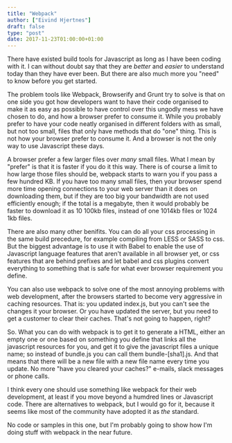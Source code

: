 ```yaml
---
title: "Webpack"
author: ["Eivind Hjertnes"]
draft: false
type: "post"
date: 2017-11-23T01:00:00+01:00
---
```


There have existed build tools for Javascript as long as I have been
coding with it. I can without doubt say that they are _better_ and
_easier_ to understand today than they have ever been. But there are
also much more you "need" to know before you get started.

The problem tools like Webpack, Browserify and Grunt try to solve is
that on one side you got how developers want to have their code
organised to make it as easy as possible to have control over this
ungodly mess we have chosen to do, and how a browser prefer to consume
it. While you probably prefer to have your code neatly organised in
different folders with as small, but not too small, files that only have
methods that do "one" thing. This is not how your browser prefer to
consume it. And a browser is not the only way to use Javascript these
days.

A browser prefer a few larger files over _many_ small files. What I mean
by "prefer" is that it is faster if you do it this way. There is of
course a limit to how large those files should be, webpack starts to
warn you if you pass a few hundred KB. If you have too many small files,
then your browser spend more time opening connections to your web server
than it does on downloading them, but if they are too big your bandwidth
are not used efficiently enough; if the total is a megabyte, then it
would probably be faster to download it as 10 100kb files, instead of
one 1014kb files or 1024 1kb files.

There are also many other benifits. You can do all your css processing
in the same build precedure, for example compiling from LESS or SASS to
css. But the biggest advantage is to use it with Babel to enable the use
of Javascript language features that aren't available in all browser
yet, or css features that are behind prefixes and let babel and css
plugins convert everything to something that is safe for what ever
browser requirement you define.

You can also use webpack to solve one of the most annoying problems with
web development, after the browsers started to become very aggressive in
caching resources. That is: you updated index.js, but you can't see the
changes it your browser. Or you have updated the server, but you need to
get a customer to clear their caches. That's not going to happen, right?

So. What you can do with webpack is to get it to generate a HTML, either
an empty one or one based on something you define that links all the
javascript resources for you, and get it to give the javascript files a
unique name; so instead of bundle.js you can call them bundle-[sha1].js.
And that means that there will be a new file with a new file name every
time you update. No more "have you cleared your caches?" e-mails, slack
messages or phone calls.

I think every one should use something like webpack for their web
development, at least if you move beyond a humdred lines or Javascript
code. There are alternatives to webpack, but I would go for it, because
it seems like most of the community have adopted it as _the_ standard.

No code or samples in this one, but I'm probably going to show how I'm
doing stuff with webpack in the near future.
